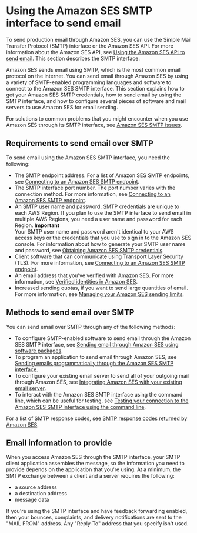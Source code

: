 # Using the Amazon SES SMTP interface to send email<a name="send-email-smtp"></a>

To send production email through Amazon SES, you can use the Simple Mail Transfer Protocol \(SMTP\) interface or the Amazon SES API\. For more information about the Amazon SES API, see [Using the Amazon SES API to send email](send-email-api.md)\. This section describes the SMTP interface\.

Amazon SES sends email using SMTP, which is the most common email protocol on the internet\. You can send email through Amazon SES by using a variety of SMTP\-enabled programming languages and software to connect to the Amazon SES SMTP interface\. This section explains how to get your Amazon SES SMTP credentials, how to send email by using the SMTP interface, and how to configure several pieces of software and mail servers to use Amazon SES for email sending\.

For solutions to common problems that you might encounter when you use Amazon SES through its SMTP interface, see [Amazon SES SMTP issues](troubleshoot-smtp.md)\. 

## Requirements to send email over SMTP<a name="send-email-smtp-requirements"></a>

To send email using the Amazon SES SMTP interface, you need the following:
+ The SMTP endpoint address\. For a list of Amazon SES SMTP endpoints, see [Connecting to an Amazon SES SMTP endpoint](smtp-connect.md)\.
+ The SMTP interface port number\. The port number varies with the connection method\. For more information, see [Connecting to an Amazon SES SMTP endpoint](smtp-connect.md)\.
+ An SMTP user name and password\. SMTP credentials are unique to each AWS Region\. If you plan to use the SMTP interface to send email in multiple AWS Regions, you need a user name and password for each Region\.
**Important**  
Your SMTP user name and password aren't identical to your AWS access keys or the credentials that you use to sign in to the Amazon SES console\. For information about how to generate your SMTP user name and password, see [Obtaining Amazon SES SMTP credentials](smtp-credentials.md)\.
+ Client software that can communicate using Transport Layer Security \(TLS\)\. For more information, see [Connecting to an Amazon SES SMTP endpoint](smtp-connect.md)\.
+ An email address that you've verified with Amazon SES\. For more information, see [Verified identities in Amazon SES](verify-addresses-and-domains.md)\.
+ Increased sending quotas, if you want to send large quantities of email\. For more information, see [Managing your Amazon SES sending limits](manage-sending-quotas.md)\.

## Methods to send email over SMTP<a name="send-email-methods"></a>

You can send email over SMTP through any of the following methods:
+ To configure SMTP\-enabled software to send email through the Amazon SES SMTP interface, see [Sending email through Amazon SES using software packages](send-email-smtp-software-package.md)\.
+ To program an application to send email through Amazon SES, see [Sending emails programmatically through the Amazon SES SMTP interface](send-using-smtp-programmatically.md)\.
+ To configure your existing email server to send all of your outgoing mail through Amazon SES, see [Integrating Amazon SES with your existing email server](send-email-smtp-existing-server.md)\.
+ To interact with the Amazon SES SMTP interface using the command line, which can be useful for testing, see [Testing your connection to the Amazon SES SMTP interface using the command line](send-email-smtp-client-command-line.md)\.

For a list of SMTP response codes, see [SMTP response codes returned by Amazon SES](troubleshoot-smtp.md#troubleshoot-smtp-response-codes)\.

## Email information to provide<a name="smtp-parameters"></a>

When you access Amazon SES through the SMTP interface, your SMTP client application assembles the message, so the information you need to provide depends on the application that you're using\. At a minimum, the SMTP exchange between a client and a server requires the following: 
+ a source address
+ a destination address
+ message data

If you're using the SMTP interface and have feedback forwarding enabled, then your bounces, complaints, and delivery notifications are sent to the "MAIL FROM" address\. Any "Reply\-To" address that you specify isn't used\.

